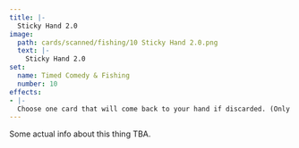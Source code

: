 ```yaml
---
title: |-
  Sticky Hand 2.0
image: 
  path: cards/scanned/fishing/10 Sticky Hand 2.0.png
  text: |-
    Sticky Hand 2.0
set:
  name: Timed Comedy & Fishing
  number: 10
effects: 
- |-
  Choose one card that will come back to your hand if discarded. (Only works once)
---
```

Some actual info about this thing TBA.
